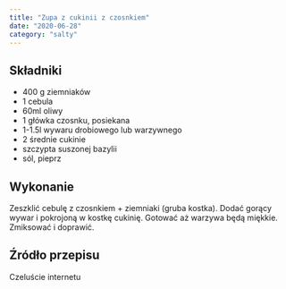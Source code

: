 ```yaml
---
title: "Zupa z cukinii z czosnkiem"
date: "2020-06-28"
category: "salty"
---
```


## Składniki

- 400 g ziemniaków
- 1 cebula
- 60ml oliwy
- 1 główka czosnku, posiekana
- 1-1.5l wywaru drobiowego lub warzywnego
- 2 średnie cukinie
- szczypta suszonej bazylii
- sól, pieprz

## Wykonanie

Zeszklić cebulę z czosnkiem + ziemniaki (gruba kostka). Dodać gorący wywar i pokrojoną w kostkę cukinię. Gotować aż warzywa będą miękkie. Zmiksować i doprawić.

## Źródło przepisu

Czeluście internetu
